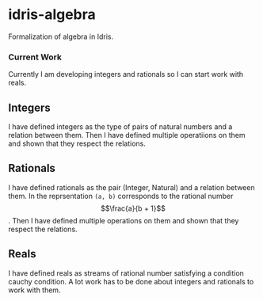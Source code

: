 # idris-algebra
Formalization of algebra in Idris.

### Current Work
Currently I am developing integers and rationals so I can start work with
reals.

## Integers 
I have defined integers as the type of pairs of natural numbers and a relation between them.
Then I have defined multiple operatiions on them and shown that they respect the relations.

## Rationals
I have defined rationals as the pair (Integer, Natural) and a relation between them. In the 
reprsentation ``(a, b)`` corresponds to the rational number $$\frac{a}{b + 1}$$.
Then I have defined multiple operations on them and shown that they respect the relations.

## Reals
I have defined reals as streams of rational number satisfying a condition cauchy condition.
A lot work has to be done about integers and rationals to work with them. 
